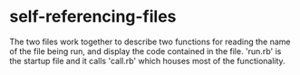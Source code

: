 # self-referencing-files
The two files work together to describe two functions for reading the name of the file being run, and display the code contained in the file.
'run.rb' is the startup file and it calls 'call.rb' which houses most of the functionality.

